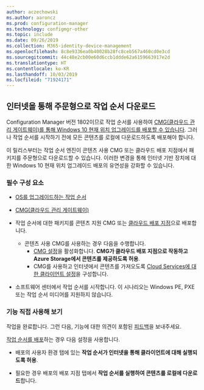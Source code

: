 ```yaml
---
author: aczechowski
ms.author: aaroncz
ms.prod: configuration-manager
ms.technology: configmgr-other
ms.topic: include
ms.date: 09/26/2019
ms.collection: M365-identity-device-management
ms.openlocfilehash: 8c8e9336ea0b40028b28fc8ceb567a460cd0e3cd
ms.sourcegitcommit: 44c48e2cb00e60d6ccb1ddde62a6159663917e2d
ms.translationtype: HT
ms.contentlocale: ko-KR
ms.lasthandoff: 10/03/2019
ms.locfileid: "71924171"
---
```

## <a name="bkmk_dodcmg"></a> 인터넷을 통해 주문형으로 작업 순서 다운로드

<!--3601238-->
Configuration Manager 버전 1802이므로 작업 순서를 사용하여 [CMG(클라우드 관리 게이트웨이)를 통해 Windows 10 현재 위치 업그레이드를 배포할 수 있습니다](/sccm/osd/deploy-use/deploy-a-task-sequence#deploy-windows-10-in-place-upgrade-via-cmg). 그러나 작업 순서를 시작하기 전에 모든 콘텐츠를 로컬에 다운로드하도록 배포해야 합니다.

이 릴리스부터는 작업 순서 엔진이 콘텐츠 사용 CMG 또는 클라우드 배포 지점에서 패키지를 주문형으로 다운로드할 수 있습니다. 이러한 변경을 통해 인터넷 기반 장치에 대한 Windows 10 현재 위치 업그레이드 배포의 유연성을 강화할 수 있습니다.

### <a name="prerequisites"></a>필수 구성 요소

- [OS를 업그레이드하는 작업 순서](/sccm/osd/deploy-use/create-a-task-sequence-to-upgrade-an-operating-system)

- [CMG(클라우드 관리 게이트웨이)](/sccm/core/clients/manage/cmg/setup-cloud-management-gateway)

- 작업 순서에 대한 패키지를 콘텐츠 지원 CMG 또는 [클라우드 배포 지점](/sccm/core/plan-design/hierarchy/use-a-cloud-based-distribution-point)으로 배포합니다.

  - 콘텐츠 사용 CMG를 사용하는 경우 다음을 수행합니다.
    - [CMG 설정](/sccm/core/clients/manage/cmg/setup-cloud-management-gateway#settings)을 활성화합니다. **CMG가 클라우드 배포 지점으로 작동하고 Azure Storage에서 콘텐츠를 제공하도록 허용**.
    - CMG를 사용하고 인터넷에서 콘텐츠를 가져오도록 [Cloud Services에 대한 클라이언트 설정](/sccm/core/clients/deploy/about-client-settings#cloud-services)을 구성합니다.

- 소프트웨어 센터에서 작업 순서를 시작합니다. 이 시나리오는 Windows PE, PXE 또는 작업 순서 미디어를 지원하지 않습니다.

### <a name="try-it-out"></a>기능 직접 사용해 보기

작업을 완료합니다. 그런 다음, 기능에 대한 의견이 포함된 [피드백](/sccm/core/understand/find-help#product-feedback)을 보내주세요.

[작업 순서를 배포](/sccm/osd/deploy-use/deploy-a-task-sequence)하는 경우 다음 설정을 사용합니다.

- 배포의 사용자 환경 탭에 있는 **작업 순서가 인터넷을 통해 클라이언트에 대해 실행되도록 허용**.

- 필요한 경우 배포의 배포 지점 탭에서 **작업 순서를 실행하여 콘텐츠를 로컬에 다운로드**합니다.